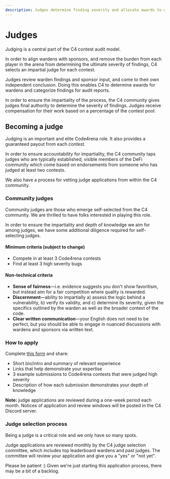 ```yaml
---
description: Judges determine finding severity and allocate awards to wardens.
---
```


# Judges

Judging is a central part of the C4 contest audit model.

In order to align wardens with sponsors, and remove the burden from each player in the arena from determining the ultimate severity of findings, C4 selects an impartial judge for each contest.

Judges review warden findings and sponsor input, and come to their own independent conclusion. Doing this enables C4 to determine awards for wardens and categorize findings for audit reports.

In order to ensure the impartiality of the process, the C4 community gives judges final authority to determine the severity of findings. Judges receive compensation for their work based on a percentage of the contest pool.

## Becoming a judge

Judging is an important and elite Code4rena role. It also provides a guaranteed payout from each contest.

In order to ensure accountability for impartiality, the C4 community taps judges who are typically established, visible members of the DeFi community which come based on endorsements from someone who has judged at least two contests.

We also have a process for vetting judge applications from within the C4 community.

### Community judges&#x20;

Community judges are those who emerge self-selected from the C4 community. We are thrilled to have folks interested in playing this role.

In order to ensure the impartiality and depth of knowledge we aim for among judges, we have some additional diligence required for self-selecting judges.

#### Minimum criteria (subject to change)

* Compete in at least 3 Code4rena contests
* Find at least 3 high severity bugs

#### Non-technical criteria

* **Sense of fairness**—i.e. evidence suggests you don't show favoritism, but instead aim for a fair competition where quality is rewarded.
* **Discernment**—ability to impartially a) assess the logic behind a vulnerability, b) verify its validity, and c) determine its severity, given the specifics outlined by the warden as well as the broader context of the code.
* **Clear written communication**—your English does not need to be perfect, but you should be able to engage in nuanced discussions with wardens and sponsors via written text.

### How to apply

Complete [this form](https://code4rena.com/judge-application/) and share:

* Short bio/intro and summary of relevant experience
* Links that help demonstrate your expertise
* 3 example submissions to Code4rena contests that were judged high severity
* Description of how each submission demonstrates your depth of knowledge

**Note:** judge applications are reviewed during a one-week period each month. Notices of application and review windows will be posted in the C4 Discord server.&#x20;

### Judge selection process

Being a judge is a critical role and we only have so many spots.&#x20;

Judge applications are reviewed monthly by the C4 judge selection committee, which includes top leaderboard wardens and past judges. The committee will review your application and give you a "yes" or "not yet".

Please be patient :) Given we're just starting this application process, there may be a bit of a backlog.
